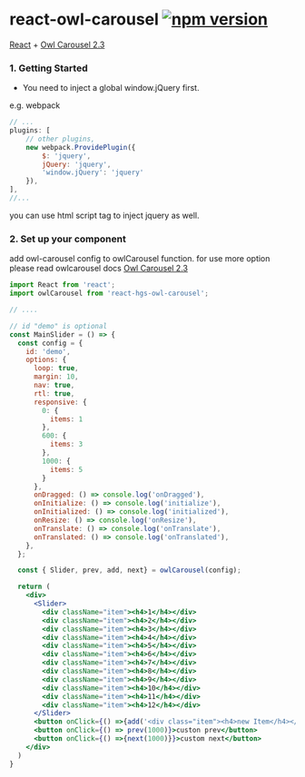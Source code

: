 # react-owl-carousel  [![npm version](https://img.shields.io/npm/v/react-owl-carousel.svg?style=flat)](https://www.npmjs.com/package/react-owl-carousel)
[React](http://facebook.github.io/react/) + [Owl Carousel 2.3](https://owlcarousel2.github.io/OwlCarousel2/)

### 1. Getting Started

* You need to inject a global window.jQuery first.

e.g. webpack

```js
// ...
plugins: [
    // other plugins,
    new webpack.ProvidePlugin({
        $: 'jquery',
        jQuery: 'jquery',
        'window.jQuery': 'jquery'
    }),
],
//...
```

you can use html script tag to inject jquery as well.

### 2. Set up your component
add owl-carousel config to owlCarousel function.
for use more option please read owlcarousel docs
[Owl Carousel 2.3](https://owlcarousel2.github.io/OwlCarousel2/docs/started-welcome.html)

```jsx
import React from 'react';
import owlCarousel from 'react-hgs-owl-carousel';

// ....

// id "demo" is optional
const MainSlider = () => {
  const config = {
    id: 'demo',
    options: {
      loop: true,
      margin: 10,
      nav: true,
      rtl: true,
      responsive: {
        0: {
          items: 1
        },
        600: {
          items: 3
        },
        1000: {
          items: 5
        }
      },
      onDragged: () => console.log('onDragged'),
      onInitialize: () => console.log('initialize'),
      onInitialized: () => console.log('initialized'),
      onResize: () => console.log('onResize'),
      onTranslate: () => console.log('onTranslate'),
      onTranslated: () => console.log('onTranslated'),
    },
  };

  const { Slider, prev, add, next} = owlCarousel(config);

  return (
    <div>
      <Slider>
        <div className="item"><h4>1</h4></div>
        <div className="item"><h4>2</h4></div>
        <div className="item"><h4>3</h4></div>
        <div className="item"><h4>4</h4></div>
        <div className="item"><h4>5</h4></div>
        <div className="item"><h4>6</h4></div>
        <div className="item"><h4>7</h4></div>
        <div className="item"><h4>8</h4></div>
        <div className="item"><h4>9</h4></div>
        <div className="item"><h4>10</h4></div>
        <div className="item"><h4>11</h4></div>
        <div className="item"><h4>12</h4></div>
      </Slider>
      <button onClick={() =>{add('<div class="item"><h4>new Item</h4></div>',1)}}>add item</button>
      <button onClick={() => prev(1000)}>custon prev</button>
      <button onClick={() =>{next(1000)}}>custom next</button>
    </div>
  )
}
```
